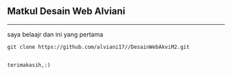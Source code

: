 ## Matkul Desain Web Alviani
<hr/>
saya belaajr dan ini yang pertama<br/>
<code>
git clone https://github.com/alviani17//DesainWebAkviM2.git
<br/>
terimakasih,:)
